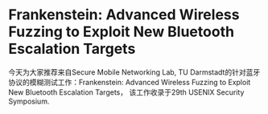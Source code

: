 # Frankenstein: Advanced Wireless Fuzzing to Exploit New Bluetooth Escalation Targets

今天为大家推荐来自Secure Mobile Networking Lab, TU Darmstadt的针对蓝牙协议的模糊测试工作：Frankenstein: Advanced Wireless Fuzzing to Exploit New Bluetooth Escalation Targets，
该工作收录于29th USENIX Security Symposium.




